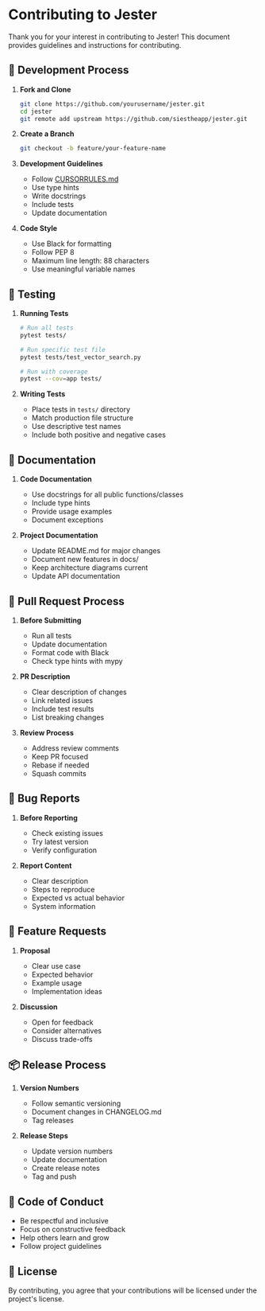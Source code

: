 # Contributing to Jester

Thank you for your interest in contributing to Jester! This document provides guidelines and instructions for contributing.

## 🎯 Development Process

1. **Fork and Clone**
   ```bash
   git clone https://github.com/yourusername/jester.git
   cd jester
   git remote add upstream https://github.com/siestheapp/jester.git
   ```

2. **Create a Branch**
   ```bash
   git checkout -b feature/your-feature-name
   ```

3. **Development Guidelines**
   - Follow [CURSORRULES.md](CURSORRULES.md)
   - Use type hints
   - Write docstrings
   - Include tests
   - Update documentation

4. **Code Style**
   - Use Black for formatting
   - Follow PEP 8
   - Maximum line length: 88 characters
   - Use meaningful variable names

## 🧪 Testing

1. **Running Tests**
   ```bash
   # Run all tests
   pytest tests/

   # Run specific test file
   pytest tests/test_vector_search.py

   # Run with coverage
   pytest --cov=app tests/
   ```

2. **Writing Tests**
   - Place tests in `tests/` directory
   - Match production file structure
   - Use descriptive test names
   - Include both positive and negative cases

## 📝 Documentation

1. **Code Documentation**
   - Use docstrings for all public functions/classes
   - Include type hints
   - Provide usage examples
   - Document exceptions

2. **Project Documentation**
   - Update README.md for major changes
   - Document new features in docs/
   - Keep architecture diagrams current
   - Update API documentation

## 🔄 Pull Request Process

1. **Before Submitting**
   - Run all tests
   - Update documentation
   - Format code with Black
   - Check type hints with mypy

2. **PR Description**
   - Clear description of changes
   - Link related issues
   - Include test results
   - List breaking changes

3. **Review Process**
   - Address review comments
   - Keep PR focused
   - Rebase if needed
   - Squash commits

## 🐛 Bug Reports

1. **Before Reporting**
   - Check existing issues
   - Try latest version
   - Verify configuration

2. **Report Content**
   - Clear description
   - Steps to reproduce
   - Expected vs actual behavior
   - System information

## 🚀 Feature Requests

1. **Proposal**
   - Clear use case
   - Expected behavior
   - Example usage
   - Implementation ideas

2. **Discussion**
   - Open for feedback
   - Consider alternatives
   - Discuss trade-offs

## 📦 Release Process

1. **Version Numbers**
   - Follow semantic versioning
   - Document changes in CHANGELOG.md
   - Tag releases

2. **Release Steps**
   - Update version numbers
   - Update documentation
   - Create release notes
   - Tag and push

## 🤝 Code of Conduct

- Be respectful and inclusive
- Focus on constructive feedback
- Help others learn and grow
- Follow project guidelines

## 📄 License

By contributing, you agree that your contributions will be licensed under the project's license. 